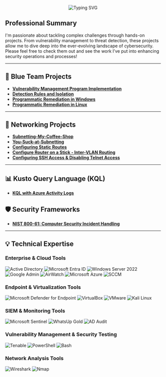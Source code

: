 
<p align="center">
<img src="https://readme-typing-svg.herokuapp.com/?font=Righteous&size=35&color=2196F3&center=true&vCenter=true&width=500&height=70&duration=2000&lines=Howdy!+👋;+I'm+Erik+Vargas!" alt="Typing SVG" />
</p>
<p align="center">

## Professional Summary
I'm passionate about tackling complex challenges through hands-on projects. From vulnerability management to threat detection, these projects allow me to dive deep into the ever-evolving landscape of cybersecurity. Please feel free to check them out and see the work I’ve put into enhancing security operations and processes!
</p>

------

## 📘 Blue Team Projects
- [**Vulnerability Management Program Implementation**](https://github.com/cybererik/Vulnerability-Management-Program-Implementation/tree/main)
- [**Detection Rules and Isolation**](https://github.com/cybererik/Detection-Rules-and-Isolation/tree/main)
- [**Programmatic Remediation in Windows**](https://github.com/cybererik/Programmatic-Remediation-in-Windows/tree/main)
- [**Programmatic Remediation in Linux**](https://github.com/cybererik/Programmatic-Remediation-in-Linux/tree/main)

-----

## 📰 Networking Projects
- [**Subnetting-My-Coffee-Shop**](https://github.com/cybererik/You-Suck-at-Subnetting/tree/main)
- [**You-Suck-at-Subnetting**](https://github.com/cybererik/You-Suck-at-Subnetting/tree/main)
- [**Configuring Static Routes**](https://github.com/cybererik/Configuring-Static-Routes/tree/main)
- [**Configure Router on a Stick - Inter-VLAN Routing**](https://github.com/cybererik/Configure-Router-on-a-Stick-Inter-VLAN-Routing/tree/main)
- [**Configuring SSH Access & Disabling Telnet Access**](https://github.com/cybererik/Configuring-SSH-Access-Disable-Telnet-Access/tree/main)

------

## 📊 Kusto Query Language (KQL)
- [**KQL with Azure Activity Logs**](https://github.com/cybererik/KQL-with-Azure-Activity-Logs/tree/main)

## 🛡️ Security Frameworks
- [**NIST 800-61: Computer Security Incident Handling**](https://github.com/cybererik/NIST-800-61-Computer-Security-Incident-Handling/tree/main)

---
## 💡 Technical Expertise

### Enterprise & Cloud Tools
![Active Directory](https://img.shields.io/badge/Active%20Directory-003B6F?style=for-the-badge&logo=Windows&logoColor=white)
![Microsoft Entra ID](https://img.shields.io/badge/Microsoft%20Entra%20ID-005DAA?style=for-the-badge&logo=Microsoft&logoColor=white)
![Windows Server 2022](https://img.shields.io/badge/Windows%20Server%202022-0081C6?style=for-the-badge&logo=Windows&logoColor=white)
![Google Admin](https://img.shields.io/badge/Google%20Admin-34A853?style=for-the-badge&logo=Google&logoColor=white)
![AirWatch](https://img.shields.io/badge/AirWatch-344A90?style=for-the-badge&logo=VMware&logoColor=white)
![Microsoft Azure](https://img.shields.io/badge/Microsoft%20Azure-008AD7?style=for-the-badge&logo=Microsoft%20Azure&logoColor=white)
![SCCM](https://img.shields.io/badge/SCCM-008C45?style=for-the-badge&logo=Microsoft%20System%20Center&logoColor=white)

### Endpoint & Virtualization Tools
![Microsoft Defender for Endpoint](https://img.shields.io/badge/Microsoft%20Defender%20for%20Endpoint-0078D7?style=for-the-badge&logo=Microsoft&logoColor=white)
![VirtualBox](https://img.shields.io/badge/VirtualBox-1C3D6F?style=for-the-badge&logo=VirtualBox&logoColor=white)
![VMware](https://img.shields.io/badge/VMware-607D8B?style=for-the-badge&logo=VMware&logoColor=white)
![Kali Linux](https://img.shields.io/badge/Kali%20Linux-2B3A42?style=for-the-badge&logo=Kali%20Linux&logoColor=white)

### SIEM & Monitoring Tools
![Microsoft Sentinel](https://img.shields.io/badge/Microsoft%20Sentinel-0066CC?style=for-the-badge&logo=Microsoft&logoColor=white)
![WhatsUp Gold](https://img.shields.io/badge/WhatsUp%20Gold-56B6F2?style=for-the-badge&logo=WhatsUp%20Gold&logoColor=white)
![AD Audit](https://img.shields.io/badge/AD%20Audit-1F77B4?style=for-the-badge&logo=Windows&logoColor=white)

### Vulnerability Management & Security Testing 
![Tenable](https://img.shields.io/badge/Tenable-2B3D63?style=for-the-badge&logo=Tenable&logoColor=white)
![PowerShell](https://img.shields.io/badge/PowerShell-204AC8?style=for-the-badge&logo=PowerShell&logoColor=white)
![Bash](https://img.shields.io/badge/Bash-3EAA52?style=for-the-badge&logo=GNU%20Bash&logoColor=white)

### Network Analysis Tools
![Wireshark](https://img.shields.io/badge/Wireshark-1679A7?style=for-the-badge&logo=Wireshark&logoColor=white)
![Nmap](https://img.shields.io/badge/Nmap-4C4C4C?style=for-the-badge&logo=Nmap&logoColor=white)

